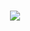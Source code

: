 <h1 align = "center"><img src = "https://cdn.discordapp.com/attachments/1091495948821200998/1104775125255065621/aoventlogo.png"></h1>

